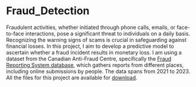 # Fraud_Detection

Fraudulent activities, whether initiated through phone calls, emails, or face-to-face interactions, pose a significant threat to individuals on a daily basis. Recognizing the warning signs of scams is crucial in safeguarding against financial losses. In this project, I aim to develop a predictive model to ascertain whether a fraud incident results in monetary loss. I am using a dataset from the Canadian Anti-Fraud Centre, specifically the [Fraud Reporting System database](https://open.canada.ca/data/en/dataset/6a09c998-cddb-4a22-beff-4dca67ab892f), which gathers reports from different places, including online submissions by people. The data spans from 2021 to 2023. All the files for this project are available for [download](https://github.com/DorisKJ/Fraud_Detection).
